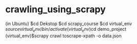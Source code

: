 # crawling_using_scrapy

(in Ubuntu)
$cd Dekstop
$cd scrapy_course
$cd virtual_env
$source virtual_env/bin/activate
(virtual_env)$cd demo_project
(virtual_env)$scrapy crawl toscrape-xpath -o data.json
